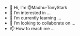 - 👋 Hi, I’m @Madhu-TonyStark
- 👀 I’m interested in ...
- 🌱 I’m currently learning ...
- 💞️ I’m looking to collaborate on ...
- 📫 How to reach me ...

<!---
Madhu-TonyStark/Madhu-TonyStark is a ✨ special ✨ repository because its `README.md` (this file) appears on your GitHub profile.
You can click the Preview link to take a look at your changes.
--->
